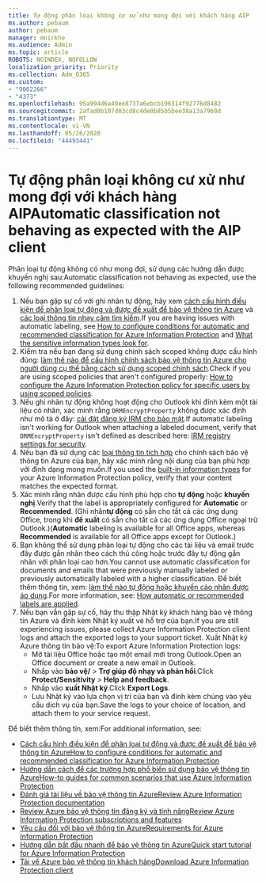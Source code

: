 ```yaml
---
title: Tự động phân loại không cư xử như mong đợi với khách hàng AIP
ms.author: pebaum
author: pebaum
manager: mnirkhe
ms.audience: Admin
ms.topic: article
ROBOTS: NOINDEX, NOFOLLOW
localization_priority: Priority
ms.collection: Adm_O365
ms.custom:
- "9002266"
- "4373"
ms.openlocfilehash: 95a994d6a49ee8737a6ebcb196314f92776d8482
ms.sourcegitcommit: 2afad0b107d03cd8c4de0b85b5bee38a13a7960d
ms.translationtype: MT
ms.contentlocale: vi-VN
ms.lasthandoff: 05/26/2020
ms.locfileid: "44493441"
---
```

# <a name="automatic-classification-not-behaving-as-expected-with-the-aip-client"></a><span data-ttu-id="ed393-102">Tự động phân loại không cư xử như mong đợi với khách hàng AIP</span><span class="sxs-lookup"><span data-stu-id="ed393-102">Automatic classification not behaving as expected with the AIP client</span></span>

<span data-ttu-id="ed393-103">Phân loại tự động không có như mong đợi, sử dụng các hướng dẫn được khuyến nghị sau:</span><span class="sxs-lookup"><span data-stu-id="ed393-103">Automatic classification not behaving as expected, use the following recommended guidelines:</span></span>

1. <span data-ttu-id="ed393-104">Nếu bạn gặp sự cố với ghi nhãn tự động, hãy xem [cách cấu hình điều kiện để phân loại tự động và được đề xuất để bảo vệ thông tin Azure](https://docs.microsoft.com/azure/information-protection/configure-policy-classification) và [các loại thông tin nhạy cảm tìm kiếm](https://docs.microsoft.com/office365/securitycompliance/what-the-sensitive-information-types-look-for).</span><span class="sxs-lookup"><span data-stu-id="ed393-104">If you are having issues with automatic labeling, see [How to configure conditions for automatic and recommended classification for Azure Information Protection](https://docs.microsoft.com/azure/information-protection/configure-policy-classification) and [What the sensitive information types look for](https://docs.microsoft.com/office365/securitycompliance/what-the-sensitive-information-types-look-for).</span></span>
2. <span data-ttu-id="ed393-105">Kiểm tra nếu bạn đang sử dụng chính sách scoped không được cấu hình đúng: [làm thế nào để cấu hình chính sách bảo vệ thông tin Azure cho người dùng cụ thể bằng cách sử dụng scoped chính sách](https://docs.microsoft.com/azure/information-protection/configure-policy-scope).</span><span class="sxs-lookup"><span data-stu-id="ed393-105">Check if you are using scoped policies that aren't configured properly: [How to configure the Azure Information Protection policy for specific users by using scoped policies](https://docs.microsoft.com/azure/information-protection/configure-policy-scope).</span></span>
3. <span data-ttu-id="ed393-106">Nếu ghi nhãn tự động không hoạt động cho Outlook khi đính kèm một tài liệu có nhãn, xác minh rằng `DRMEncryptProperty` không được xác định như mô tả ở đây: [cài đặt đăng ký IRM cho bảo mật](https://docs.microsoft.com/deployoffice/security/protect-sensitive-messages-and-documents-by-using-irm-in-office#office-2016-irm-registry-key-options).</span><span class="sxs-lookup"><span data-stu-id="ed393-106">If automatic labeling isn't working for Outlook when attaching a labeled document, verify that `DRMEncryptProperty` isn't defined as described here: [IRM registry settings for security](https://docs.microsoft.com/deployoffice/security/protect-sensitive-messages-and-documents-by-using-irm-in-office#office-2016-irm-registry-key-options).</span></span>
4. <span data-ttu-id="ed393-107">Nếu bạn đã sử dụng các [loại thông tin tích hợp](https://support.office.com/article/What-the-sensitive-information-types-look-for-fd505979-76be-4d9f-b459-abef3fc9e86b) cho chính sách bảo vệ thông tin Azure của bạn, hãy xác minh rằng nội dung của bạn phù hợp với định dạng mong muốn.</span><span class="sxs-lookup"><span data-stu-id="ed393-107">If you used the [built-in information types](https://support.office.com/article/What-the-sensitive-information-types-look-for-fd505979-76be-4d9f-b459-abef3fc9e86b) for your Azure Information Protection policy, verify that your content matches the expected format.</span></span>
5. <span data-ttu-id="ed393-108">Xác minh rằng nhãn được cấu hình phù hợp cho **tự động** hoặc **khuyến nghị**.</span><span class="sxs-lookup"><span data-stu-id="ed393-108">Verify that the label is appropriately configured for **Automatic** or **Recommended**.</span></span> <span data-ttu-id="ed393-109">(Ghi nhãn**tự động** có sẵn cho tất cả các ứng dụng Office, trong khi **đề xuất** có sẵn cho tất cả các ứng dụng Office ngoại trừ Outlook.)</span><span class="sxs-lookup"><span data-stu-id="ed393-109">(**Automatic** labeling is available for all Office apps, whereas **Recommended** is available for all Office apps except for Outlook.)</span></span>
6. <span data-ttu-id="ed393-110">Bạn không thể sử dụng phân loại tự động cho các tài liệu và email trước đây được gắn nhãn theo cách thủ công hoặc trước đây tự động gắn nhãn với phân loại cao hơn.</span><span class="sxs-lookup"><span data-stu-id="ed393-110">You cannot use automatic classification for documents and emails that were previously manually labeled or previously automatically labeled with a higher classification.</span></span>  <span data-ttu-id="ed393-111">Để biết thêm thông tin, xem: [làm thế nào tự động hoặc khuyến cáo nhãn được áp dụng](https://docs.microsoft.com/azure/information-protection/configure-policy-classification#how-automatic-or-recommended-labels-are-applied).</span><span class="sxs-lookup"><span data-stu-id="ed393-111">For more information, see: [How automatic or recommended labels are applied](https://docs.microsoft.com/azure/information-protection/configure-policy-classification#how-automatic-or-recommended-labels-are-applied).</span></span>
7. <span data-ttu-id="ed393-112">Nếu bạn vẫn gặp sự cố, hãy thu thập Nhật ký khách hàng bảo vệ thông tin Azure và đính kèm Nhật ký xuất vé hỗ trợ của bạn.</span><span class="sxs-lookup"><span data-stu-id="ed393-112">If you are still experiencing issues, please collect Azure Information Protection client logs and attach the exported logs to your support ticket.</span></span> <span data-ttu-id="ed393-113">Xuất Nhật ký Azure thông tin bảo vệ:</span><span class="sxs-lookup"><span data-stu-id="ed393-113">To export Azure Information Protection logs:</span></span>
    - <span data-ttu-id="ed393-114">Mở tài liệu Office hoặc tạo một email mới trong Outlook.</span><span class="sxs-lookup"><span data-stu-id="ed393-114">Open an Office document or create a new email in Outlook.</span></span>
    - <span data-ttu-id="ed393-115">Nhấp vào **bảo vệ/**  >  **Trợ giúp độ nhạy và phản hồi**.</span><span class="sxs-lookup"><span data-stu-id="ed393-115">Click **Protect/Sensitivity** > **Help and feedback**.</span></span>
    - <span data-ttu-id="ed393-116">Nhấp vào **xuất Nhật ký**.</span><span class="sxs-lookup"><span data-stu-id="ed393-116">Click **Export Logs**.</span></span>
    - <span data-ttu-id="ed393-117">Lưu Nhật ký vào lựa chọn vị trí của bạn và đính kèm chúng vào yêu cầu dịch vụ của bạn.</span><span class="sxs-lookup"><span data-stu-id="ed393-117">Save the logs to your choice of location, and attach them to your service request.</span></span>

<span data-ttu-id="ed393-118">Để biết thêm thông tin, xem:</span><span class="sxs-lookup"><span data-stu-id="ed393-118">For additional information, see:</span></span>

- [<span data-ttu-id="ed393-119">Cách cấu hình điều kiện để phân loại tự động và được đề xuất để bảo vệ thông tin Azure</span><span class="sxs-lookup"><span data-stu-id="ed393-119">How to configure conditions for automatic and recommended classification for Azure Information Protection</span></span>](https://docs.microsoft.com/azure/information-protection/configure-policy-classification)
- [<span data-ttu-id="ed393-120">Hướng dẫn cách để các trường hợp phổ biến sử dụng bảo vệ thông tin Azure</span><span class="sxs-lookup"><span data-stu-id="ed393-120">How-to guides for common scenarios that use Azure Information Protection</span></span>](https://docs.microsoft.com/azure/information-protection/how-to-guides)
- [<span data-ttu-id="ed393-121">Đánh giá tài liệu về bảo vệ thông tin Azure</span><span class="sxs-lookup"><span data-stu-id="ed393-121">Review Azure Information Protection documentation</span></span>](https://docs.microsoft.com/azure/information-protection/what-is-information-protection)
- [<span data-ttu-id="ed393-122">Review Azure bảo vệ thông tin đăng ký và tính năng</span><span class="sxs-lookup"><span data-stu-id="ed393-122">Review Azure Information Protection subscriptions and features</span></span>](https://azure.microsoft.com/pricing/details/information-protection)
- [<span data-ttu-id="ed393-123">Yêu cầu đối với bảo vệ thông tin Azure</span><span class="sxs-lookup"><span data-stu-id="ed393-123">Requirements for Azure Information Protection</span></span>](https://docs.microsoft.com/azure/information-protection/get-started/requirements)
- [<span data-ttu-id="ed393-124">Hướng dẫn bắt đầu nhanh để bảo vệ thông tin Azure</span><span class="sxs-lookup"><span data-stu-id="ed393-124">Quick start tutorial for Azure Information Protection</span></span>](https://docs.microsoft.com/azure/information-protection/get-started/infoprotect-quick-start-tutorial)
- [<span data-ttu-id="ed393-125">Tải về Azure bảo vệ thông tin khách hàng</span><span class="sxs-lookup"><span data-stu-id="ed393-125">Download Azure Information Protection client</span></span>](https://www.microsoft.com/download/details.aspx?id=53018)
